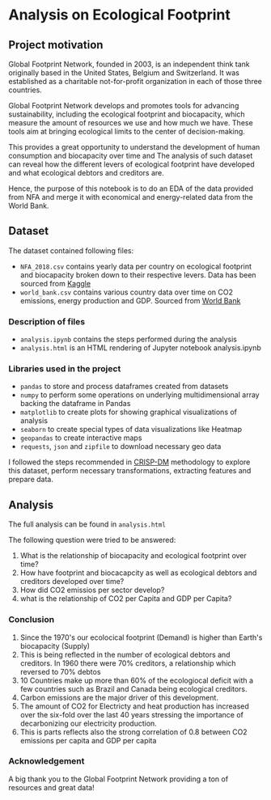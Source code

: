 # Analysis on Ecological Footprint

## Project motivation
Global Footprint Network, founded in 2003, is an independent think tank originally based in the United States, Belgium and Switzerland. It was established as a charitable not-for-profit organization in each of those three countries.

Global Footprint Network develops and promotes tools for advancing sustainability, including the ecological footprint and biocapacity, which measure the amount of resources we use and how much we have. These tools aim at bringing ecological limits to the center of decision-making.

This provides a great opportunity to understand the development of human consumption and biocapacity over time and 
The analysis of such dataset can reveal how the different levers of ecological footprint have developed and what ecological debtors and creditors are.

Hence, the purpose of this notebook is to do an EDA of the data provided from NFA and merge it with economical and energy-related data from the World Bank.

## Dataset
The dataset contained following files:
* `NFA_2018.csv` contains yearly data per country on ecological footprint and biocapacity broken down to their respective levers. Data has been sourced from [Kaggle](https://www.kaggle.com/footprintnetwork/national-footprint-accounts-2018)
* `world_bank.csv` contains various country data over time on CO2 emissions, energy production and GDP. Sourced from [World Bank](https://data.worldbank.org/)

### Description of files
- `analysis.ipynb` contains the steps performed during the analysis
- `analysis.html` is an HTML rendering of Jupyter notebook analysis.ipynb


### Libraries used in the project
- `pandas` to store and process dataframes created from datasets
- `numpy` to perform some operations on underlying multidimensional array backing the dataframe in Pandas
- `matplotlib` to create plots for showing graphical visualizations of analysis
- `seaborn` to create special types of data visualizations like Heatmap
- `geopandas` to create interactive maps
- `requests`, `json` and `zipfile` to download necessary geo data

I followed the steps recommended in [CRISP-DM](https://en.wikipedia.org/wiki/Cross-industry_standard_process_for_data_mining) methodology to explore this dataset, perform necessary transformations, extracting features and prepare data.


## Analysis

The full analysis can be found in `analysis.html`

The following question were tried to be answered:

1. What is the relationship of biocapacity and ecological footprint over time?
2. How have footprint and biocacapcity as well as ecological debtors and creditors developed over time?
3. How did CO2 emissios per sector develop?
4. what is the relationship of CO2 per Capita and GDP per Capita?

### Conclusion

1. Since the 1970's our ecolocical footprint (Demand) is higher than Earth's biocapacity (Supply)
2. This is being reflected in the number of ecological debtors and creditors. In 1960 there were 70% creditors, a relationship which reversed to 70% debtos
3. 10 Countries make up more than 60% of the ecologiocal deficit with a few countries such as Brazil and Canada being ecological creditors.
4. Carbon emissions are the major driver of this development.
5. The amount of CO2 for Electricty and heat production has increased over the six-fold over the last 40 years stressing the importance of decarbonizing our electricity production.
6. This is parts reflects also the strong correlation of 0.8 between CO2 emissions per capita and GDP per capita 

### Acknowledgement

A big thank you to the Global Footprint Network providing a ton of resources and great data!
